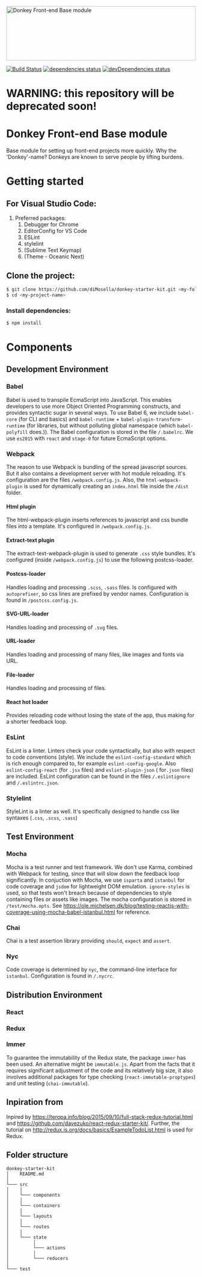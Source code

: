 <a href='https://github.com/diMosella'>
  <img alt='Donkey Front-end Base module' src='https://vanmoosel.nl/github/donkey.svg' width='100%' height='144'>
</a>

[![Build Status](https://travis-ci.org/diMosella/donkey-starter-kit.svg?branch=master)](https://travis-ci.org/diMosella/donkey-starter-kit) [![dependencies status](https://david-dm.org/diMosella/donkey-starter-kit.svg)](https://david-dm.org/diMosella/donkey-starter-kit) [![devDependencies status](https://david-dm.org/diMosella/donkey-starter-kit/dev-status.svg)](https://david-dm.org/diMosella/donkey-starter-kit/?type=dev)

# WARNING: this repository will be deprecated soon!

# Donkey Front-end Base module
Base module for setting up front-end projects more quickly.
Why the 'Donkey'-name? Donkeys are known to serve people by lifting burdens.

# Getting started

## For Visual Studio Code:

1. Preferred packages:
    1. Debugger for Chrome
    1. EditorConfig for VS Code
    1. ESLint
    1. stylelint
    1. (Sublime Text Keymap)
    1. (Theme - Oceanic Next)

## Clone the project:

```bash
$ git clone https://github.com/diMosella/donkey-starter-kit.git <my-folder-name>
$ cd <my-project-name>
```

### Install dependencies:

```bash
$ npm install
```

# Components

## Development Environment

### Babel

Babel is used to transpile EcmaScript into JavaScript. This enables developers to use more Object Oriented Programming constructs, and provides syntactic sugar in several ways. To use Babel 6, we include `babel-core` (for CLI and basics) and `babel-runtime` + `babel-plugin-transform-runtime` (for libraries, but without polluting global namespace (which `babel-polyfill` does.)). The Babel configuration is stored in the file `/.babelrc`. We use `es2015` with `react` and `stage-0` for future EcmaScript options.

### Webpack

The reason to use Webpack is bundling of the spread javascript sources. But it also contains a development server with hot module reloading. It's configuration are the files `/webpack.config.js`. Also, the `html-webpack-plugin` is used for dynamically creating an `index.html` file inside the `/dist` folder.

#### Html plugin

The html-webpack-plugin inserts references to javascript and css bundle files into a template. It's configured in `/webpack.config.js`.

#### Extract-text plugin

The extract-text-webpack-plugin is used to generate `.css` style bundles. It's configured (inside `/webpack.config.js`) to use the following postcss-loader.

#### Postcss-loader

Handles loading and processing `.scss`, `.sass` files. Is configured with `autoprefixer`, so css lines are prefixed by vendor names. Configuration is found in `/postcss.config.js`.

#### SVG-URL-loader

Handles loading and processing of `.svg` files.

#### URL-loader

Handles loading and processing of many files, like images and fonts via URL.

#### File-loader

Handles loading and processing of files.

#### React hot loader

Provides reloading code without losing the state of the app, thus making for a shorter feedback loop.

### EsLint

EsLint is a linter. Linters check your code syntactically, but also with respect to code conventions (style). We include the `eslint-config-standard` which is rich enough compared to, for example `eslint-config-google`. Also `eslint-config-react` (for `.jsx` files) and `eslint-plugin-json` ( for`.json` files) are included. EsLint configuration can be found in the files `/.eslintignore` and `/.eslintrc.json`.

### Stylelint

StyleLint is a linter as well. It's specifically designed to handle css like syntaxes (`.css`, `.scss`, `.sass`)

## Test Environment

### Mocha

Mocha is a test runner and test framework. We don't use Karma, combined with Webpack for testing, since that will slow down the feedback loop significantly. In conjuction with Mocha, we use `isparta` and `istanbul` for code coverage and `jsdom` for lightweight DOM emulation. `ignore-styles` is used, so that tests won't breach because of dependencies to style containing files or assets like images. The mocha configuration is stored in `/test/mocha.opts`.
See https://ole.michelsen.dk/blog/testing-reactjs-with-coverage-using-mocha-babel-istanbul.html for reference.

### Chai

Chai is a test assertion library providing `should`,  `expect` and `assert`.

### Nyc

Code coverage is determined by `nyc`, the command-line interface for `istanbul`. Configuration is found in `/.nycrc`.

## Distribution Environment

### React

### Redux

### Immer

To guarantee the immutability of the Redux state, the package `immer` has been used. An alternative might be `immutable.js`. Apart from the facts that it requires significant adjustment of the code and its relatively big size, it also involves additional packages for type checking (`react-immutable-proptypes`) and unit testing (`chai-immutable`).

## Inpiration from

Inpired by https://teropa.info/blog/2015/09/10/full-stack-redux-tutorial.html and https://github.com/davezuko/react-redux-starter-kit/. Further, the tutorial on http://redux.js.org/docs/basics/ExampleTodoList.html is used for Redux.

## Folder structure

```
donkey-starter-kit
│    README.md
│
└─── src
│    │
│    └─── components
│    │
│    └─── containers
│    │
│    └─── layouts
│    │
│    └─── routes
│    │
│    └─── state
│         │
│         └─── actions
│         │
│         └─── reducers
│
└─── test
```
